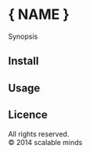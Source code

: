 # { NAME }

Synopsis

## Install

## Usage

## Licence
All rights reserved.  
&copy; 2014 scalable minds
